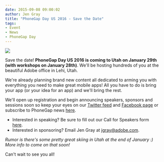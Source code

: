 ```yaml
---
date: 2015-09-08 09:00:02
author: Jen Gray
title: "PhoneGap Day US 2016 - Save the Date"
tags:
- Event
- News
- PhoneGap Day
---
```


![](/uploads/blog/2015-09/Utah.jpg)

Save the date! **PhoneGap Day US 2016 is coming to Utah on January 29th (with workshops on January 28th)**. We'll be hosting hundreds of you at the beautiful Adobe office in Lehi, Utah. 

We're already planning brand new content all dedicated to arming you with everything you need to make great mobile apps! All you have to do is bring your app (or your idea for an app) and we'll bring the rest. 

We'll open up registration and begin announcing speakers, sponsors and sessions soon so keep your eyes on our [Twitter feed](https://twitter.com/phonegap) and [Facebook page](https://www.facebook.com/PhoneGap) or subscribe to PhoneGap news [here](http://phonegap.com/community/newsletter/).

- Interested in speaking? Be sure to fill out our Call for Speakers form [here](https://docs.google.com/forms/d/1T7dEnZ44bXC9zRtzyg0VMO9WTNlwSUtu-PgDGA2pTDg/viewform?usp=send_form).
- Interested in sponsoring? Email Jen Gray at jgray@adobe.com.

*Rumor is there's some pretty great skiing in Utah at the end of January :) More info to come on that soon!*

Can't wait to see you all!
